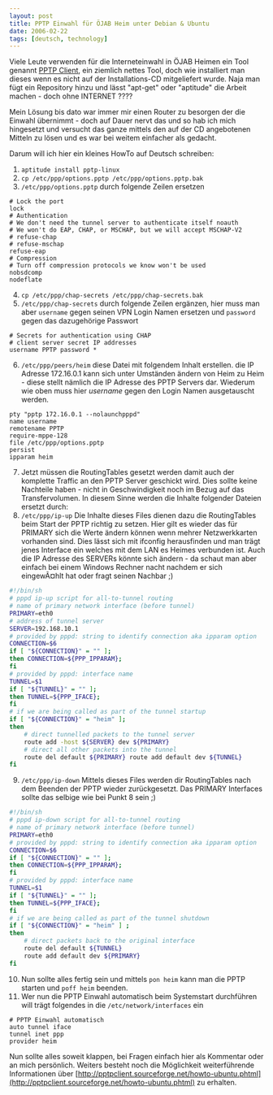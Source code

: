 ```yaml
---
layout: post
title: PPTP Einwahl für ÖJAB Heim unter Debian & Ubuntu
date: 2006-02-22
tags: [deutsch, technology]
---
```


Viele Leute verwenden für die Interneteinwahl in ÖJAB Heimen ein Tool genannt [PPTP Client](http://pptpclient.sourceforge.net/), ein ziemlich nettes Tool, doch wie installiert man dieses wenn es nicht auf der Installations-CD mitgeliefert wurde. Naja man fügt ein Repository hinzu und lässt "apt-get" oder "aptitude" die Arbeit machen - doch ohne INTERNET ????

Mein Lösung bis dato war immer mir einen Router zu besorgen der die Einwahl übernimmt - doch auf Dauer nervt das und so hab ich mich hingesetzt und versucht das ganze mittels den auf der CD angebotenen Mitteln zu lösen und es war bei weitem einfacher als gedacht.

Darum will ich hier ein kleines HowTo auf Deutsch schreiben:

1. `aptitude install pptp-linux`
2. `cp /etc/ppp/options.pptp /etc/ppp/options.pptp.bak`
3. `/etc/ppp/options.pptp` durch folgende Zeilen ersetzen
```
# Lock the port
lock
# Authentication
# We don't need the tunnel server to authenticate itself noauth
# We won't do EAP, CHAP, or MSCHAP, but we will accept MSCHAP-V2
# refuse-chap
# refuse-mschap
refuse-eap
# Compression
# Turn off compression protocols we know won't be used
nobsdcomp
nodeflate
```
4. `cp /etc/ppp/chap-secrets /etc/ppp/chap-secrets.bak`
5. `/etc/ppp/chap-secrets` durch folgende Zeilen ergänzen, hier muss man aber `username` gegen seinen VPN Login Namen ersetzen und `password` gegen das dazugehörige Passwort
```
# Secrets for authentication using CHAP
# client server secret IP addresses
username PPTP password *
```
6. `/etc/ppp/peers/heim` diese Datei mit folgendem Inhalt erstellen. die IP Adresse 172.16.0.1 kann sich unter Umständen ändern von Heim zu Heim - diese stellt nämlich die IP Adresse des PPTP Servers dar. Wiederum wie oben muss hier _username_ gegen den Login Namen ausgetauscht werden.
```
pty "pptp 172.16.0.1 --nolaunchpppd"
name username
remotename PPTP
require-mppe-128
file /etc/ppp/options.pptp
persist
ipparam heim
```
7. Jetzt müssen die RoutingTables gesetzt werden damit auch der komplette Traffic an den PPTP Server geschickt wird. Dies sollte keine Nachteile haben - nicht in Geschwindigkeit noch im Bezug auf das Transfervolumen. In diesem Sinne werden die Inhalte folgender Dateien ersetzt durch:
8. `/etc/ppp/ip-up` Die Inhalte dieses Files dienen dazu die RoutingTables beim Start der PPTP richtig zu setzen. Hier gilt es wieder das für PRIMARY sich die Werte ändern können wenn mehrer Netzwerkkarten vorhanden sind. Dies lässt sich mit ifconfig herausfinden und man trägt jenes Interface ein welches mit dem LAN es Heimes verbunden ist. Auch die IP Adresse des SERVERs könnte sich ändern - da schaut man aber einfach bei einem Windows Rechner nacht nachdem er sich eingewÃ¤hlt hat oder fragt seinen Nachbar ;)
```bash
#!/bin/sh
# pppd ip-up script for all-to-tunnel routing
# name of primary network interface (before tunnel)
PRIMARY=eth0
# address of tunnel server
SERVER=192.168.10.1
# provided by pppd: string to identify connection aka ipparam option
CONNECTION=$6
if [ "${CONNECTION}" = "" ];
then CONNECTION=${PPP_IPPARAM};
fi
# provided by pppd: interface name
TUNNEL=$1
if [ "${TUNNEL}" = "" ];
then TUNNEL=${PPP_IFACE};
fi
# if we are being called as part of the tunnel startup
if [ "${CONNECTION}" = "heim" ];
then
    # direct tunnelled packets to the tunnel server
    route add -host ${SERVER} dev ${PRIMARY} 
    # direct all other packets into the tunnel
    route del default ${PRIMARY} route add default dev ${TUNNEL}
fi
```
9. `/etc/ppp/ip-down` Mittels dieses Files werden dir RoutingTables nach dem Beenden der PPTP wieder zurückgesetzt. Das PRIMARY Interfaces sollte das selbige wie bei Punkt 8 sein ;)
```bash
#!/bin/sh
# pppd ip-down script for all-to-tunnel routing
# name of primary network interface (before tunnel)
PRIMARY=eth0
# provided by pppd: string to identify connection aka ipparam option
CONNECTION=$6
if [ "${CONNECTION}" = "" ];
then CONNECTION=${PPP_IPPARAM};
fi
# provided by pppd: interface name
TUNNEL=$1
if [ "${TUNNEL}" = "" ];
then TUNNEL=${PPP_IFACE};
fi
# if we are being called as part of the tunnel shutdown
if [ "${CONNECTION}" = "heim" ] ;
then
    # direct packets back to the original interface
    route del default ${TUNNEL}
    route add default dev ${PRIMARY}
fi
```
10. Nun sollte alles fertig sein und mittels `pon heim` kann man die PPTP starten und `poff heim` beenden.
11. Wer nun die PPTP Einwahl automatisch beim Systemstart durchführen will trägt folgendes in die `/etc/network/interfaces` ein
```
# PPTP Einwahl automatisch
auto tunnel iface
tunnel inet ppp
provider heim
```

Nun sollte alles soweit klappen, bei Fragen einfach hier als Kommentar oder an mich persönlich. Weiters besteht noch die Möglichkeit weiterführende Informationen über [http://pptpclient.sourceforge.net/howto-ubuntu.phtml](http://pptpclient.sourceforge.net/howto-ubuntu.phtml) zu erhalten.